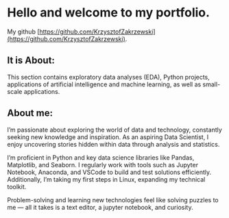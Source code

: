 # Hello and welcome to my portfolio.

My github [https://github.com/KrzysztofZakrzewski](https://github.com/KrzysztofZakrzewski).

## It is About:
This section contains exploratory data analyses (EDA), Python projects, applications of artificial intelligence and machine learning, as well as small-scale applications.

## About me:
I’m passionate about exploring the world of data and technology, constantly seeking new knowledge and inspiration. As an aspiring Data Scientist, I enjoy uncovering stories hidden within data through analysis and statistics.

I’m proficient in Python and key data science libraries like Pandas, Matplotlib, and Seaborn. I regularly work with tools such as Jupyter Notebook, Anaconda, and VSCode to build and test solutions efficiently. Additionally, I’m taking my first steps in Linux, expanding my technical toolkit.

Problem-solving and learning new technologies feel like solving puzzles to me — all it takes is a text editor, a jupyter notebook, and curiosity.


